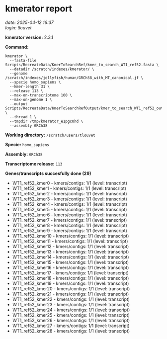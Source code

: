 # kmerator report
*date: 2025-04-12 16:37*  
*login: tlouvet*

**kmerator version:** 2.3.1

**Command:**

```
kmerator \
  --fasta-file Scripts/RecreateData/KmerToSearchRef/kmer_to_search_WT1_ref52.fasta \
  --datadir /scratch/indexes/kmerator/ \
  --genome /scratch/indexes/jellyfish/human/GRCh38_with_MT_canonical.jf \
  --specie homo_sapiens \
  --kmer-length 31 \
  --release 113 \
  --max-on-transcriptome 100 \
  --max-on-genome 1 \
  --output Scripts/RecreateData/KmerToSearchRefOutput/kmer_to_search_WT1_ref52_output \
  --thread 1 \
  --tmpdir /tmp/kmerator_e1pgc0hd \
  --assembly GRCh38
```

**Working directory:** `/scratch/users/tlouvet`

**Specie:** `homo_sapiens`

**Assembly:** `GRCh38`

**Transcriptome release:** `113`

**Genes/transcripts succesfully done (29)**

- WT1_ref52_kmer0 - kmers/contigs: 1/1 (level: transcript)
- WT1_ref52_kmer1 - kmers/contigs: 1/1 (level: transcript)
- WT1_ref52_kmer2 - kmers/contigs: 1/1 (level: transcript)
- WT1_ref52_kmer3 - kmers/contigs: 1/1 (level: transcript)
- WT1_ref52_kmer4 - kmers/contigs: 1/1 (level: transcript)
- WT1_ref52_kmer5 - kmers/contigs: 1/1 (level: transcript)
- WT1_ref52_kmer6 - kmers/contigs: 1/1 (level: transcript)
- WT1_ref52_kmer7 - kmers/contigs: 1/1 (level: transcript)
- WT1_ref52_kmer8 - kmers/contigs: 1/1 (level: transcript)
- WT1_ref52_kmer9 - kmers/contigs: 1/1 (level: transcript)
- WT1_ref52_kmer10 - kmers/contigs: 1/1 (level: transcript)
- WT1_ref52_kmer11 - kmers/contigs: 1/1 (level: transcript)
- WT1_ref52_kmer12 - kmers/contigs: 1/1 (level: transcript)
- WT1_ref52_kmer13 - kmers/contigs: 1/1 (level: transcript)
- WT1_ref52_kmer14 - kmers/contigs: 1/1 (level: transcript)
- WT1_ref52_kmer15 - kmers/contigs: 1/1 (level: transcript)
- WT1_ref52_kmer16 - kmers/contigs: 1/1 (level: transcript)
- WT1_ref52_kmer17 - kmers/contigs: 1/1 (level: transcript)
- WT1_ref52_kmer18 - kmers/contigs: 1/1 (level: transcript)
- WT1_ref52_kmer19 - kmers/contigs: 1/1 (level: transcript)
- WT1_ref52_kmer20 - kmers/contigs: 1/1 (level: transcript)
- WT1_ref52_kmer21 - kmers/contigs: 1/1 (level: transcript)
- WT1_ref52_kmer22 - kmers/contigs: 1/1 (level: transcript)
- WT1_ref52_kmer23 - kmers/contigs: 1/1 (level: transcript)
- WT1_ref52_kmer24 - kmers/contigs: 1/1 (level: transcript)
- WT1_ref52_kmer25 - kmers/contigs: 1/1 (level: transcript)
- WT1_ref52_kmer26 - kmers/contigs: 1/1 (level: transcript)
- WT1_ref52_kmer27 - kmers/contigs: 1/1 (level: transcript)
- WT1_ref52_kmer28 - kmers/contigs: 1/1 (level: transcript)
